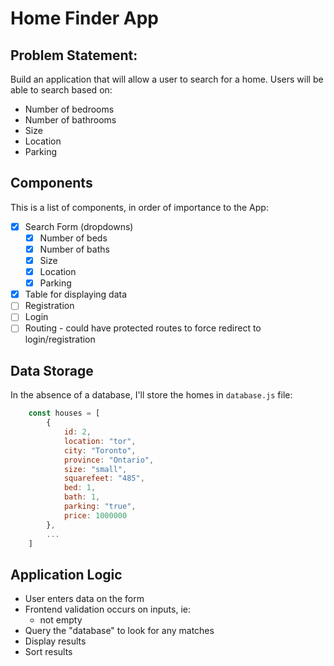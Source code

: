 # Home Finder App

## Problem Statement:

Build an application that will allow a user to search for a home. Users will be able to search based on:
- Number of bedrooms
- Number of bathrooms
- Size
- Location
- Parking

## Components

This is a list of components, in order of importance to the App:

- [x] Search Form (dropdowns)
  - [x] Number of beds
  - [x] Number of baths
  - [x] Size
  - [x] Location
  - [x] Parking
- [X] Table for displaying data
- [ ] Registration
- [ ] Login
- [ ] Routing - could have protected routes to force redirect to login/registration

## Data Storage
In the absence of a database, I'll store the homes in `database.js` file:

```js
    const houses = [
        {
            id: 2,
            location: "tor",
            city: "Toronto",
            province: "Ontario",
            size: "small",
            squarefeet: "485",
            bed: 1,
            bath: 1,
            parking: "true",
            price: 1000000
        },
        ...
    ]
```

## Application Logic

- User enters data on the form
- Frontend validation occurs on inputs, ie:
  - not empty
- Query the "database" to look for any matches
- Display results
- Sort results